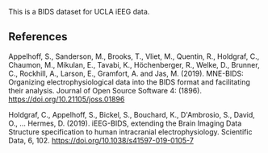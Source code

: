 This is a BIDS dataset for UCLA iEEG data.

References
----------
Appelhoff, S., Sanderson, M., Brooks, T., Vliet, M., Quentin, R., Holdgraf, C., Chaumon, M., Mikulan, E., Tavabi, K., Höchenberger, R., Welke, D., Brunner, C., Rockhill, A., Larson, E., Gramfort, A. and Jas, M. (2019). MNE-BIDS: Organizing electrophysiological data into the BIDS format and facilitating their analysis. Journal of Open Source Software 4: (1896). https://doi.org/10.21105/joss.01896

Holdgraf, C., Appelhoff, S., Bickel, S., Bouchard, K., D'Ambrosio, S., David, O., … Hermes, D. (2019). iEEG-BIDS, extending the Brain Imaging Data Structure specification to human intracranial electrophysiology. Scientific Data, 6, 102. https://doi.org/10.1038/s41597-019-0105-7

